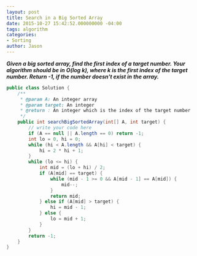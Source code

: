 ```yaml
---
layout: post
title: Search in a Big Sorted Array
date: 2015-10-27 15:42:52.000000000 -04:00
tags: algorithm
categories:
- Sorting
author: Jason
---
```

<p><strong><em>Given a big sorted array, find the first index of a target number. Your algorithm should be in O(log k), where k is the first index of the target number. Return -1, if the number doesn't exist in the array.</em></strong></p>


``` java
public class Solution {
    /**
     * @param A: An integer array
     * @param target: An integer
     * @return : An integer which is the index of the target number
     */
    public int searchBigSortedArray(int[] A, int target) {
        // write your code here
        if (A == null || A.length == 0) return -1;
        int lo = 0, hi = 0;
        while (hi < A.length && A[hi] < target) {
            hi = 2 * hi + 1;
        }
        while (lo <= hi) {
            int mid = (lo + hi) / 2;
            if (A[mid] == target) {
                while (mid - 1 >= 0 && A[mid - 1] == A[mid]) {
                    mid--;
                }
                return mid;
            } else if (A[mid] > target) {
                hi = mid - 1;
            } else {
                lo = mid + 1;
            }
        }
        return -1;
    }
}
```
